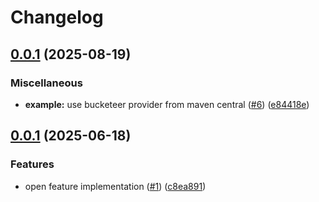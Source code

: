 # Changelog

## [0.0.1](https://github.com/bucketeer-io/openfeature-kotlin-client-sdk/compare/v0.0.1...v0.0.1) (2025-08-19)


### Miscellaneous

* **example:** use bucketeer provider from maven central ([#6](https://github.com/bucketeer-io/openfeature-kotlin-client-sdk/issues/6)) ([e84418e](https://github.com/bucketeer-io/openfeature-kotlin-client-sdk/commit/e84418e058d29343d21147350b35c4fd8e698262))

## [0.0.1](https://github.com/bucketeer-io/openfeature-kotlin-client-sdk/compare/v0.0.1...v0.0.1) (2025-06-18)


### Features

* open feature implementation ([#1](https://github.com/bucketeer-io/openfeature-kotlin-client-sdk/issues/1)) ([c8ea891](https://github.com/bucketeer-io/openfeature-kotlin-client-sdk/commit/c8ea891dd0f417398a9bb316ea1ce455d485f9dc))
